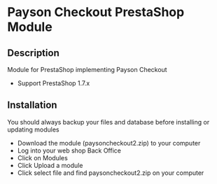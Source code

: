 # Payson Checkout PrestaShop Module

## Description

Module for PrestaShop implementing Payson Checkout
* Support PrestaShop 1.7.x

## Installation

You should always backup your files and database before installing or updating modules

* Download the module (paysoncheckout2.zip) to your computer 
* Log into your web shop Back Office
* Click on Modules
* Click Upload a module
* Click select file and find paysoncheckout2.zip on your computer


